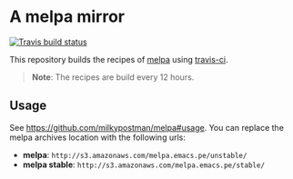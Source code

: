 # A melpa mirror
[![Travis build status](https://travis-ci.org/emacs-pe/melpa.png?branch=master)](https://travis-ci.org/emacs-pe/melpa)

This repository builds the recipes of [melpa][] using [travis-ci][].

> **Note**: The recipes are build every 12 hours.

## Usage
See https://github.com/milkypostman/melpa#usage. You can replace the
melpa archives location with the following urls:

+ **melpa**: `http://s3.amazonaws.com/melpa.emacs.pe/unstable/`
+ **melpa stable**: `http://s3.amazonaws.com/melpa.emacs.pe/stable/`


[melpa]: https://github.com/milkypostman/melpa "Milkypostman's ELPA"
[travis-ci]: https://travis-ci.org/ "Travis CI"
